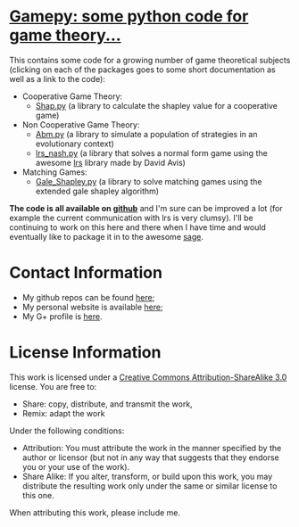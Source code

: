 # [Gamepy: some python code for game theory...](./index.html)

This contains some code for a growing number of game theoretical subjects (clicking on each of the packages goes to some short documentation as well as a link to the code):

- Cooperative Game Theory:
    - [Shap.py](./Shappy/Shappy.html) (a library to calculate the shapley value for a cooperative game)
- Non Cooperative Game Theory:
    - [Abm.py](./Abm/Abm.html) (a library to simulate a population of strategies in an evolutionary context)
    - [lrs_nash.py](./lrs_nash/lrs_nash.html) (a library that solves a normal form game using the awesome [lrs](http://cgm.cs.mcgill.ca/~avis/C/lrs.html) library made by David Avis)
- Matching Games:
    - [Gale_Shapley.py](./Gale_Shapley/Gale_Shapley.html) (a library to solve matching games using the extended gale shapley algorithm)

**The code is all available on [github](https://github.com/drvinceknight/Gamepy)** and I'm sure can be improved a lot (for example the current communication with lrs is very clumsy). I'll be continuing to work on this here and there when I have time and would eventually like to package it in to the awesome [sage](http://sagemath.org/).

# Contact Information

- My github repos can be found [here](https://github.com/drvinceknight);
- My personal website is available [here](www.vincent-knight.com);
- My G+ profile is [here](https://plus.google.com/110464871801965858778/posts).

# License Information

This work is licensed under a [Creative Commons Attribution-ShareAlike 3.0](http://creativecommons.org/licenses/by-sa/3.0/us/) license.  You are free to:

* Share: copy, distribute, and transmit the work,
* Remix: adapt the work

Under the following conditions:

* Attribution: You must attribute the work in the manner specified by the author or licensor (but not in any way that suggests that they endorse you or your use of the work).
* Share Alike: If you alter, transform, or build upon this work, you may distribute the resulting work only under the same or similar license to this one.

When attributing this work, please include me.

<script type="text/javascript">

  var _gaq = _gaq || [];
    _gaq.push(['_setAccount', 'UA-38016329-2']);
      _gaq.push(['_setDomainName', 'github.com']);
        _gaq.push(['_setAllowLinker', true]);
          _gaq.push(['_trackPageview']);

            (function() {
                var ga = document.createElement('script'); ga.type = 'text/javascript'; ga.async = true;
                    ga.src = ('https:' == document.location.protocol ? 'https://ssl' : 'http://www') + '.google-analytics.com/ga.js';
                        var s = document.getElementsByTagName('script')[0]; s.parentNode.insertBefore(ga, s);
                          })();

                          </script>
